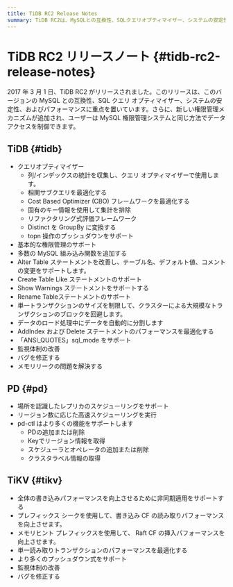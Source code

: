```yaml
---
title: TiDB RC2 Release Notes
summary: TiDB RC2は、MySQLとの互換性、SQLクエリオプティマイザー、システムの安定性、およびパフォーマンスに焦点を当てたリリースです。新しい権限管理メカニズムが追加され、多くの機能が改善されました。PDは場所を認識したレプリカのスケジューリングをサポートし、TiKVは書き込みパフォーマンスを向上させるために非同期適用をサポートします。これにより、データベースの安定性とパフォーマンスが向上しました。
---
```


# TiDB RC2 リリースノート {#tidb-rc2-release-notes}

2017 年 3 月 1 日、TiDB RC2 がリリースされました。このリリースは、このバージョンの MySQL との互換性、SQL クエリ オプティマイザー、システムの安定性、およびパフォーマンスに重点を置いています。さらに、新しい権限管理メカニズムが追加され、ユーザーは MySQL 権限管理システムと同じ方法でデータ アクセスを制御できます。

## TiDB {#tidb}

-   クエリオプティマイザー
    -   列/インデックスの統計を収集し、クエリ オプティマイザーで使用します。
    -   相関サブクエリを最適化する
    -   Cost Based Optimizer (CBO) フレームワークを最適化する
    -   固有のキー情報を使用して集計を排除
    -   リファクタリング式評価フレームワーク
    -   Distinct を GroupBy に変換する
    -   topn 操作のプッシュダウンをサポート
-   基本的な権限管理のサポート
-   多数の MySQL 組み込み関数を追加する
-   Alter Table ステートメントを改善し、テーブル名、デフォルト値、コメントの変更をサポートします。
-   Create Table Like ステートメントのサポート
-   Show Warnings ステートメントをサポートする
-   Rename Tableステートメントのサポート
-   単一トランザクションのサイズを制限して、クラスターによる大規模なトランザクションのブロックを回避します。
-   データのロード処理中にデータを自動的に分割します
-   AddIndex および Delete ステートメントのパフォーマンスを最適化する
-   「ANSI_QUOTES」sql_mode をサポート
-   監視体制の改善
-   バグを修正する
-   メモリリークの問題を解決する

## PD {#pd}

-   場所を認識したレプリカのスケジューリングをサポート
-   リージョン数に応じた高速スケジューリングを実行
-   pd-ctl はより多くの機能をサポートします
    -   PDの追加または削除
    -   Keyでリージョン情報を取得
    -   スケジューラとオペレータの追加または削除
    -   クラスタラベル情報の取得

## TiKV {#tikv}

-   全体の書き込みパフォーマンスを向上させるために非同期適用をサポートする
-   プレフィックス シークを使用して、書き込み CF の読み取りパフォーマンスを向上させます。
-   メモリヒント プレフィックスを使用して、 Raft CF の挿入パフォーマンスを向上させます。
-   単一読み取りトランザクションのパフォーマンスを最適化する
-   より多くのプッシュダウン式をサポート
-   監視体制の改善
-   バグを修正する
